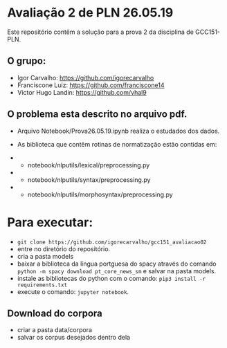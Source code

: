 # Avaliação 2 de PLN 26.05.19
Este repositório contêm a solução para a prova 2 da disciplina de GCC151-PLN.

## O grupo:
- Igor Carvalho: https://github.com/igorecarvalho
- Franciscone Luiz: https://github.com/franciscone14
- Victor Hugo Landin: https://github.com/vhal9

## O problema esta descrito no arquivo pdf.
- Arquivo Notebook/Prova26.05.19.ipynb realiza o estudados dos dados.

- As biblioteca que contêm rotinas de normatização estão contidas em:
- - notebook/nlputils/lexical/preprocessing.py
- - notebook/nlputils/syntax/preprocessing.py
- - notebook/nlputils/morphosyntax/preprocessing.py


# Para executar:
- ```git clone https://github.com/igorecarvalho/gcc151_avaliacao02```
- entre no diretório do repositório.
- cria a pasta models
- baixar a biblioteca da língua portguesa do spacy através do comando ```python -m spacy download pt_core_news_sm``` e salvar na pasta models.
- instale as bibliotecas do python com o comando: ```pip3 install -r requirements.txt```
- execute o comando: ```jupyter notebook```.

## Download do corpora
- criar a pasta data/corpora
- salvar os corpus desejados dentro dela